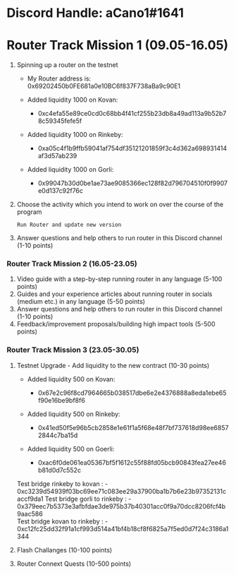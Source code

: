 # Discord Handle: aCano1#1641
# Router Track Mission 1 (09.05-16.05)

1) Spinning up a router on the testnet

    - My Router address is: 0x69202450b0FE681a0e10BC6f837F738aBa9c90E1
         
    - Added liquidity 1000 on Kovan: 
       - 0xc4efa55e89ce0cd0c68bb4f41cf255b23db8a49ad113a9b52b78c59345fefe5f
    - Added liquidity 1000 on Rinkeby:
       -  0xa05c4f1b9ffb59041af754df35121201859f3c4d362a698931414af3d57ab239
    - Added liquidity 1000 on Gorli:
       -  0x99047b30d0be1ae73ae9085366ec128f82d796704510f0f9907e0d137c92f76c      
    
2) Choose the activity which you intend to work on over the course of the program

       Run Router and update new version

3) Answer questions and help others to run router in this Discord channel (1-10 points)

  
### Router Track Mission 2 (16.05-23.05)
1) Video guide with a step-by-step running router in any language (5-100 points)
2) Guides and your experience articles about running router in socials (medium etc.) in any language (5-50 points)
3) Answer questions and help others to run router in this Discord channel (1-10 points)
4) Feedback/improvement proposals/building high impact tools (5-500 points)

### Router Track Mission 3 (23.05-30.05)
1) Testnet Upgrade - Add liquidity to the new contract (10-30 points)

   - Added liquidity 500 on Kovan: 
       - 0x67e2c96f8cd7964665b038517dbe6e2e4376888a8eda1ebe65f90e16be9bf8f6

    - Added liquidity 500 on Rinkeby: 
       - 0x41ed50f5e96b5cb2858e1e61f1a5f68e48f7bf737618d98ee68572844c7ba15d

    - Added liquidity 500 on Goerli: 
       - 0xac6f0de061ea05367bf5f1612c55f88fd05bcb90843fea27ee46b81d0d7c552c

    Test bridge rinkeby to kovan :
        - 0xc3239d54939f03bc69ee71c083ee29a37900ba1b7b6e23b97352131caccf9da1
    Test bridge gorli to rinkeby :
        - 0x379eec7b5373e3afbfdae3de975b37b40301acc0f9a70dcc8206fcf4b9aac586   
    Test bridge kovan to rinkeby :
        - 0xc12fc25dd32f91a1cf993d514a41bf4b18cf8f6825a7f5ed0d7f24c3186a1344    
  
2) Flash Challanges (10-100 points)
3) Router Connext Quests (10-500 points)

